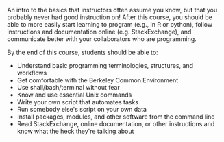 
An intro to the basics that instructors often assume you know, but that you probably never had good instruction on! After this course, you should be able to more easily start learning to program (e.g., in R or python), follow instructions and documentation online (e.g. StackExchange), and communicate better with your collaborators who are programming.

By the end of this course, students should be able to:

*   Understand basic programming terminologies, structures, and workflows
*   Get comfortable with the Berkeley Common Environment
*   Use shall/bash/terminal without fear
*   Know and use essential Unix commands
*   Write your own script that automates tasks
*   Run somebody else's script on your own data
*   Install packages, modules, and other software from the command line
*   Read StackExchange, online documentation, or other instructions and know what the heck they're talking about

